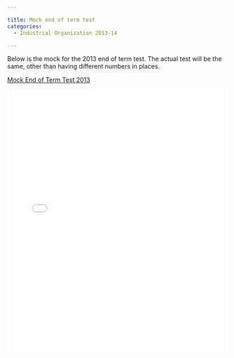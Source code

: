 ```yaml
---

title: Mock end of term test
categories:
  - Industrial Organization 2013-14

---
```

Below is the mock for the 2013 end of term test. The actual test will be the same, other than having different numbers in places.   

<a title="View Mock End of Term Test 2013 on Scribd" href="https://www.scribd.com/doc/189718952/Mock-End-of-Term-Test-2013" >Mock End of Term Test 2013</a>

<iframe src="//www.scribd.com/embeds/189718952/content?start_page=1&view_mode=scroll&show_recommendations=false" data-auto-height="false" data-aspect-ratio="undefined" scrolling="no" width="100%" height="600" frameborder="0"></iframe>